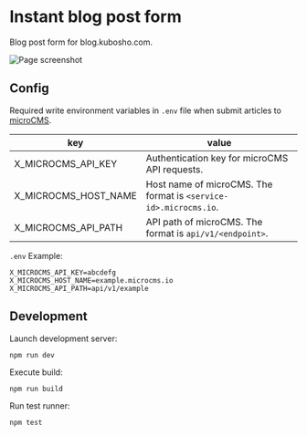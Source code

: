 # Instant blog post form

Blog post form for blog.kubosho.com.

![Page screenshot](https://cdn.jsdelivr.net/gh/kubosho/instant-blog-post-form@master/screenshot/v1.0.0.png?version=1.0.0)

## Config

Required write environment variables in `.env` file when submit articles to [microCMS](https://microcms.io/).


| key | value |
| --- | --- |
| X_MICROCMS_API_KEY | Authentication key for microCMS API requests. |
| X_MICROCMS_HOST_NAME | Host name of microCMS. The format is `<service-id>.microcms.io`. |
| X_MICROCMS_API_PATH | API path of microCMS. The format is `api/v1/<endpoint>`. |

`.env` Example:

```
X_MICROCMS_API_KEY=abcdefg
X_MICROCMS_HOST_NAME=example.microcms.io
X_MICROCMS_API_PATH=api/v1/example
```

## Development

Launch development server:

```
npm run dev
```

Execute build:

```
npm run build
```

Run test runner:

```
npm test
```
